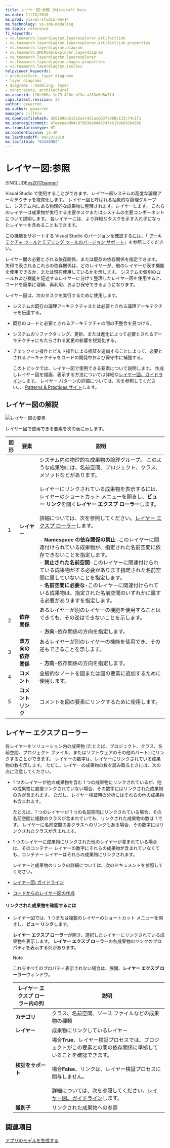 ```yaml
---
title: レイヤー図:参照 |Microsoft Docs
ms.date: 11/15/2016
ms.prod: visual-studio-dev14
ms.technology: vs-ide-modeling
ms.topic: reference
f1_keywords:
- vs.teamarch.layerdiagram.layerexplorer.artifactlink
- vs.teamarch.layerdiagram.layerexplorer.artifactlink.properties
- vs.teamarch.layerdiagram.diagram
- vs.teamarch.UMLModelExplorer.layerdiagram
- vs.teamarch.layerdiagram.layerexplorer
- vs.teamarch.layerdiagram.shapes.properties
- vs.teamarch.layerdiagram.toolbox
helpviewer_keywords:
- architecture, layer diagrams
- layer diagrams
- diagrams - modeling, layer
- constraints, architectural
ms.assetid: f26c986c-1e79-420e-b29a-a283e6d8a71d
caps.latest.revision: 35
author: gewarren
ms.author: gewarren
manager: jillfra
ms.openlocfilehash: d281b0ddb15a2acc455acd037c088c133c74c1f1
ms.sourcegitcommit: 47eeeeadd84c879636e9d48747b615de69384356
ms.translationtype: HT
ms.contentlocale: ja-JP
ms.lasthandoff: 04/23/2019
ms.locfileid: "63440982"
---
```

# <a name="layer-diagrams-reference"></a>レイヤー図:参照
[!INCLUDE[vs2017banner](../includes/vs2017banner.md)]

Visual Studio で使用することができます、*レイヤー図*システムの高度な論理アーキテクチャを視覚化します。 レイヤー図と呼ばれる抽象的な論理グループに、システム内にある物理的な成果物に整理されます。*レイヤー*します。 これらのレイヤーは成果物が実行する主要タスクまたはシステムの主要コンポーネントについて説明します。 各レイヤーには、より詳細なタスクを示す入れ子になったレイヤーを含めることもできます。  
  
 この機能をサポートする Visual Studio のバージョンを確認するには、「 [アーキテクチャ ツールとモデリング ツールのバージョン サポート](../modeling/what-s-new-for-design-in-visual-studio.md#VersionSupport)」を参照してください。  
  
 レイヤー間の必要とされる依存関係、または既存の依存関係を指定できます。 矢印で表されるこれらの依存関係は、どのレイヤーが、他のレイヤーが表す機能を使用できるか、または現在使用しているかを示します。 システムを個別のロールおよび機能を記述するレイヤーに分けて整理したレイヤー図を使用すると、コードを簡単に理解、再利用、および保守できるようになります。  
  
 レイヤー図は、次のタスクを実行するために使用します。  
  
- システムの既存の論理アーキテクチャまたは必要とされる論理アーキテクチャを伝達する。  
  
- 既存のコードと必要とされるアーキテクチャの間の不整合を見つける。  
  
- システムのリファクタリング、更新、または進化によって必要とされるアーキテクチャにもたらされる変更の影響を視覚化する。  
  
- チェックイン操作とビルド操作による検証を追加することによって、必要とされるアーキテクチャをコードの開発中および保守中に補強する。  
  
  このトピックでは、レイヤー図で使用できる要素について説明します。 作成しレイヤー図を描画、表示する方法については詳細な[レイヤー図。ガイドライン](../modeling/layer-diagrams-guidelines.md)します。 レイヤー パターンの詳細については、次を参照してください。、 [Patterns & Practices サイト](http://go.microsoft.com/fwlink/?LinkId=145794)します。  
  
## <a name="reading-layer-diagrams"></a>レイヤー図の解説  
 ![レイヤー図の要素](../modeling/media/uml-layerrefreading.png "UML_LayerRefReading")  
  
 レイヤー図で使用できる要素を次の表に示します。  
  
|**図形**|**要素**|**説明**|  
|---------------|-----------------|---------------------|  
|1|**レイヤー**|システム内の物理的な成果物の論理グループ。 このような成果物には、名前空間、プロジェクト、クラス、メソッドなどがあります。<br /><br /> レイヤーにリンクされている成果物を表示するには、レイヤーのショートカット メニューを開きし、**ビュー リンク**を開く**レイヤー エクスプ ローラー**します。<br /><br /> 詳細については、次を参照してください。[レイヤー エクスプ ローラー](#Explorer)します。<br /><br /> -   **Namespace の依存関係の禁止**-このレイヤーに関連付けられている成果物が、指定された名前空間に依存できないことを指定します。<br />-   **禁止された名前空間**-このレイヤーに関連付けられている成果物がする必要があります指定された名前空間に属していないことを指定します。<br />-   **名前空間に必要な**-このレイヤーに関連付けられている成果物は、指定された名前空間のいずれかに属する必要がありますを指定します。|  
|2|**依存関係**|あるレイヤーが別のレイヤーの機能を使用することはできても、その逆はできないことを示します。<br /><br /> -   **方向**-依存関係の方向を指定します。|  
|3|**双方向の依存関係**|あるレイヤーが別のレイヤーの機能を使用でき、その逆もできることを示します。<br /><br /> -   **方向**-依存関係の方向を指定します。|  
|4|**コメント**|全般的なノートを図または図の要素に追加するために使用します。|  
|5|**コメント リンク**|コメントを図の要素にリンクするために使用します。|  
  
## <a name="Explorer"></a> レイヤー エクスプ ローラー  
 各レイヤーをソリューション内の成果物 (たとえば、プロジェクト、クラス、名前空間、プロジェクト ファイル、またはソフトウェアのその他のパート) にリンクすることができます。 レイヤーの数字は、レイヤーにリンクされている成果物の数を示します。 ただし、レイヤーの成果物の数を読み取るときには、次の点に注意してください。  
  
- 1 つのレイヤーが他の成果物を含む 1 つの成果物にリンクされているが、他の成果物に直接リンクされていない場合、その数字にはリンクされた成果物のみが含まれます。 ただし、レイヤー検証時の分析にはそれらの他の成果物も含まれます。  
  
   たとえば、1 つのレイヤーが 1 つの名前空間にリンクされている場合、その名前空間に複数のクラスが含まれていても、リンクされた成果物の数は 1 です。 レイヤーに名前空間の各クラスへのリンクもある場合、その数字にはリンクされたクラスが含まれます。  
  
- 1 つのレイヤーに成果物にリンクされた他のレイヤーが含まれている場合は、そのコンテナー レイヤーの数字にそれらの成果物が含まれていなくても、コンテナー レイヤーはそれらの成果物にリンクされます。  
  
  レイヤーと成果物のリンクの詳細については、次のドキュメントを参照してください。  
  
- [レイヤー図: ガイドライン](../modeling/layer-diagrams-guidelines.md)  
  
- [コードからのレイヤー図の作成](../modeling/create-layer-diagrams-from-your-code.md)  
  
#### <a name="to-examine-the-linked-artifacts"></a>リンクされた成果物を確認するには  
  
- レイヤー図では、1 つまたは複数のレイヤーのショートカット メニューを開きし、**ビュー リンク**します。  
  
     **レイヤー エクスプ ローラー**が開き、選択したレイヤーにリンクされている成果物を表示します。 **レイヤー エクスプ ローラー**の各成果物のリンクのプロパティを表示する列があります。  
  
    > [!NOTE]
    > これらすべてのプロパティ表示されない場合は、展開、**レイヤー エクスプ ローラー**ウィンドウ。  
  
    |**レイヤー エクスプ ローラー内の列**|**説明**|  
    |----------------------------------|---------------------|  
    |**カテゴリ**|クラス、名前空間、ソース ファイルなどの成果物の種類|  
    |**レイヤー**|成果物にリンクしているレイヤー|  
    |**検証をサポート**|場合**True**、レイヤー検証プロセスでは、プロジェクトがこの要素との間の依存関係に準拠していることを確認できます。<br /><br /> 場合**False**、リンクは、レイヤー検証プロセスに関与しません。<br /><br /> 詳細については、次を参照してください。[レイヤー図。ガイドライン](../modeling/layer-diagrams-guidelines.md)します。|  
    |**識別子**|リンクされた成果物への参照|  
  
## <a name="see-also"></a>関連項目  
 [アプリのモデルを生成する](../modeling/create-models-for-your-app.md)
